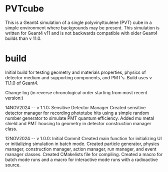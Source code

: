 # PVTcube

This is a Geant4 simulation of a single polyvinyltoulene (PVT) cube in a simple environment where backgrounds may be present. This simulation is written for Geant4 v11 and is not backwards compatible with older Geant4 builds than v 11.0.

# build
Initial build for testing geometry and materials properties, physics of detector medium and supporting components, and PMT's. Build uses v 11.1.0 of Geant4.

Change log (in reverse chronological order starting from most recent version:)

14NOV2024 -- v 1.1.0: Sensitive Detector Manager
	Created sensitive detector manager for recording phototube hits using a simple random number generator to simulate PMT quantum efficiency. Added mu metal shield and PMT housing to geometry in detector construction manager class.

12NOV2024 -- v 1.0.0: Initial Commit
	Created main function for initializing UI or initializing simulation in batch mode. Created particle generator, physics manager, construction manager, action manager, run manager, and event manager classes. Created CMakelists file for compiling. Created a macro for batch mode runs and a macro for interactive mode runs with a radioactive source. 
